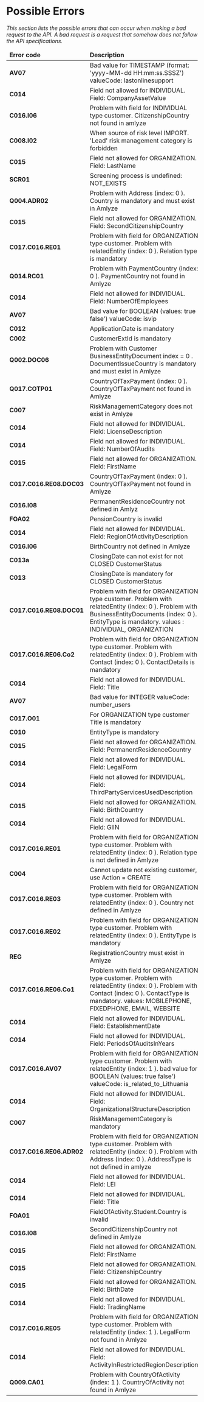 # Possible Errors
<i>This section lists the possible errors that can occur when making a bad request to the API. A bad request is a request that somehow does not follow the API specifications.

<table>
		<thead>
			<tr>
				<td><b>Error code</b></td>
				<td><b>Description</b></td>
			</tr>
		</thead>
		<tbody>
			<tr>
				<td><b>AV07</b></td>
				<td> Bad value for TIMESTAMP (format: 'yyyy-MM-dd HH:mm:ss.SSSZ') valueCode: lastonlinesupport</td>
			</tr>
			<tr>
				<td><b>C014</b></td>
				<td>Field not allowed for INDIVIDUAL. Field: CompanyAssetValue</td>
			</tr>
            <tr>
				<td><b>C016.I06</b></td>
				<td>Problem with field for INDIVIDUAL type customer. CitizenshipCountry not found in amlyze</td>
			</tr>
            <tr>
				<td><b>C008.I02</b></td>
				<td>When source of risk level IMPORT. 'Lead' risk management category is forbidden</td>
			</tr>
            <tr>
				<td><b>C015</b></td>
				<td>Field not allowed for ORGANIZATION. Field: LastName</td>
			</tr>
            <tr>
				<td><b>SCR01</b></td>
				<td>Screening process is undefined: NOT_EXISTS</td>
			</tr>
            <tr>
				<td><b>Q004.ADR02</b></td>
				<td>Problem with Address (index: 0 ). Country is mandatory and must exist in Amlyze</td>
			</tr>
            <tr>
				<td><b>C015</b></td>
				<td>Field not allowed for ORGANIZATION. Field: SecondCitizenshipCountry</td>
			</tr>
            <tr>
				<td><b>C017.C016.RE01</b></td>
				<td>Problem with field for ORGANIZATION type customer. Problem with relatedEntity (index: 0 ). Relation type is mandatory</td>
			</tr>
            <tr>
				<td><b>Q014.RC01</b></td>
				<td>Problem with PaymentCountry (index: 0 ). PaymentCountry not found in Amlyze</td>
			</tr>
            <tr>
				<td><b>C014</b></td>
				<td>Field not allowed for INDIVIDUAL. Field: NumberOfEmployees</td>
			</tr>
            <tr>
				<td><b>AV07</b></td>
				<td>Bad value for BOOLEAN (values: true false') valueCode: isvip</td>
			</tr>
            <tr>
				<td><b>C012</b></td>
				<td>ApplicationDate is mandatory</td>
			</tr>
            <tr>
				<td><b>C002</b></td>
				<td>CustomerExtId is mandatory</td>
			</tr>
            <tr>
				<td><b>Q002.DOC06</b></td>
				<td>Problem with Customer BusinessEntityDocument index = 0 . DocumentIssueCountry is mandatory and must exist in Amlyze</td>
			</tr>
            <tr>
				<td><b>Q017.COTP01</b></td>
				<td>CountryOfTaxPayment (index: 0 ). CountryOfTaxPayment not found in Amlyze</td>
			</tr>
            <tr>
				<td><b>C007</b></td>
				<td>RiskManagementCategory does not exist in Amlyze</td>
			</tr>
            <tr>
				<td><b>C014</b></td>
				<td>Field not allowed for INDIVIDUAL. Field: LicenseDescription</td>
			</tr>
            <tr>
				<td><b>C014</b></td>
				<td>Field not allowed for INDIVIDUAL. Field: NumberOfAudits</td>
			</tr>
            <tr>
				<td><b>C015</b></td>
				<td>Field not allowed for ORGANIZATION. Field: FirstName</td>
			</tr>
            <tr>
				<td><b>C017.C016.RE08.DOC03</b></td>
				<td>CountryOfTaxPayment (index: 0 ). CountryOfTaxPayment not found in Amlyze</td>
			</tr>
            <tr>
				<td><b>C016.I08</b></td>
				<td>PermanentResidenceCountry not defined in Amlyz</td>
			</tr>
            <tr>
				<td><b>FOA02</b></td>
				<td>PensionCountry is invalid</td>
			</tr>
            <tr>
				<td><b>C014</b></td>
				<td>Field not allowed for INDIVIDUAL. Field: RegionOfActivityDescription</td>
			</tr>
            <tr>
				<td><b>C016.I06</b></td>
				<td>BirthCountry not defined in Amlyze</td>
			</tr>
            <tr>
				<td><b>C013a</b></td>
				<td>ClosingDate can not exist for not CLOSED CustomerStatus</td>
			</tr>
            <tr>
				<td><b>C013</b></td>
				<td>ClosingDate is mandatory for CLOSED CustomerStatus</td>
			</tr>
            <tr>
				<td><b>C017.C016.RE08.DOC01</b></td>
				<td>Problem with field for ORGANIZATION type customer. Problem with relatedEntity (index: 0 ). Problem with BusinessEntityDocuments (index: 0 ). EntityType is mandatory. values : INDIVIDUAL, ORGANIZATION</td>
			</tr>
            <tr>
				<td><b>C017.C016.RE06.Co2</b></td>
				<td>Problem with field for ORGANIZATION type customer. Problem with relatedEntity (index: 0 ). Problem with Contact (index: 0 ). ContactDetails is mandatory</td>
			</tr>
            <tr>
				<td><b>C014</b></td>
				<td>Field not allowed for INDIVIDUAL. Field: Title</td>
			</tr>
            <tr>
				<td><b>AV07</b></td>
				<td>Bad value for INTEGER valueCode: number_users</td>
			</tr>
            <tr>
				<td><b>C017.O01</b></td>
				<td>For ORGANIZATION type customer Title is mandatory</td>
			</tr>
            <tr>
				<td><b>C010</b></td>
				<td>EntityType is mandatory</td>
			</tr>
            <tr>
				<td><b>C015</b></td>
				<td>Field not allowed for ORGANIZATION. Field: PermanentResidenceCountry</td>
			</tr>
            <tr>
				<td><b>C014</b></td>
				<td>Field not allowed for INDIVIDUAL. Field: LegalForm</td>
			</tr>
            <tr>
				<td><b>C014</b></td>
				<td>Field not allowed for INDIVIDUAL. Field: ThirdPartyServicesUsedDescription</td>
			</tr>
            <tr>
				<td><b>C015</b></td>
				<td>Field not allowed for ORGANIZATION. Field: BirthCountry</td>
			</tr>
            <tr>
				<td><b>C014</b></td>
				<td>Field not allowed for INDIVIDUAL. Field: GIIN</td>
			</tr>
            <tr>
				<td><b>C017.C016.RE01</b></td>
				<td>Problem with field for ORGANIZATION type customer. Problem with relatedEntity (index: 0 ). Relation type is not defined in Amlyze</td>
			</tr>
            <tr>
				<td><b>C004</b></td>
				<td>Cannot update not existing customer, use Action = CREATE</td>
			</tr>
            <tr>
				<td><b>C017.C016.RE03</b></td>
				<td>Problem with field for ORGANIZATION type customer. Problem with relatedEntity (index: 0 ). Country not defined in Amlyze</td>
			</tr>
            <tr>
				<td><b>C017.C016.RE02</b></td>
				<td>Problem with field for ORGANIZATION type customer.  Problem with relatedEntity (index: 0 ). EntityType is mandatory</td>
			</tr>
            <tr>
				<td><b>REG</b></td>
				<td>RegistrationCountry must exist in Amlyze</td>
			</tr>
            <tr>
				<td><b>C017.C016.RE06.Co1</b></td>
				<td>Problem with field for ORGANIZATION type customer. Problem with relatedEntity (index: 0 ). Problem with Contact (index: 0 ). ContactType is mandatory. values: MOBILEPHONE, FIXEDPHONE, EMAIL, WEBSITE</td>
			</tr>
            <tr>
				<td><b>C014</b></td>
				<td>Field not allowed for INDIVIDUAL. Field: EstablishmentDate</td>
			</tr>
            <tr>
				<td><b>C014</b></td>
				<td>Field not allowed for INDIVIDUAL. Field: PeriodsOfAuditsInYears</td>
			</tr>
            <tr>
				<td><b>C017.C016.AV07</b></td>
				<td>Problem with field for ORGANIZATION type customer. Problem with relatedEntity (index: 1 ). bad value for BOOLEAN (values: true false') valueCode: is_related_to_Lithuania</td>
			</tr>
            <tr>
				<td><b>C014</b></td>
				<td>Field not allowed for INDIVIDUAL. Field: OrganizationalStructureDescription</td>
			</tr>
            <tr>
				<td><b>C007</b></td>
				<td>RiskManagementCategory is mandatory</td>
			</tr>
            <tr>
				<td><b>C017.C016.RE06.ADR02</b></td>
				<td>Problem with field for ORGANIZATION type customer. Problem with relatedEntity (index: 0 ). Problem with Address (index: 0 ). AddressType is not defined in amlyze</td>
			</tr>
            <tr>
				<td><b>C014</b></td>
				<td>Field not allowed for INDIVIDUAL. Field: LEI</td>
			</tr>
            <tr>
				<td><b>C014</b></td>
				<td>Field not allowed for INDIVIDUAL. Field: Title</td>
			</tr>
            <tr>
				<td><b>FOA01</b></td>
				<td>FieldOfActivity.Student.Country is invalid</td>
			</tr>
            <tr>
				<td><b>C016.I08</b></td>
				<td>SecondCitizenshipCountry not defined in Amlyze</td>
			</tr>
            <tr>
				<td><b>C015</b></td>
				<td>Field not allowed for ORGANIZATION. Field: FirstName</td>
			</tr>
            <tr>
				<td><b>C015</b></td>
				<td>Field not allowed for ORGANIZATION. Field: CitizenshipCountry</td>
			</tr>
            <tr>
				<td><b>C015</b></td>
				<td>Field not allowed for ORGANIZATION. Field: BirthDate</td>
			</tr>
            <tr>
				<td><b>C014</b></td>
				<td>Field not allowed for INDIVIDUAL. Field: TradingName</td>
			</tr>
            <tr>
				<td><b>C017.C016.RE05</b></td>
				<td>Problem with field for ORGANIZATION type customer. Problem with relatedEntity (index: 1 ). LegalForm not found in Amlyze</td>
			</tr>
            <tr>
				<td><b>C014</b></td>
				<td>Field not allowed for INDIVIDUAL. Field: ActivityInRestrictedRegionDescription</td>
			</tr>
            <tr>
				<td><b>Q009.CA01</b></td>
				<td>Problem with CountryOfActivity (index: 1 ). CountryOfActivity not found in Amlyze</td>
			</tr>
		</tbody>
</table>
